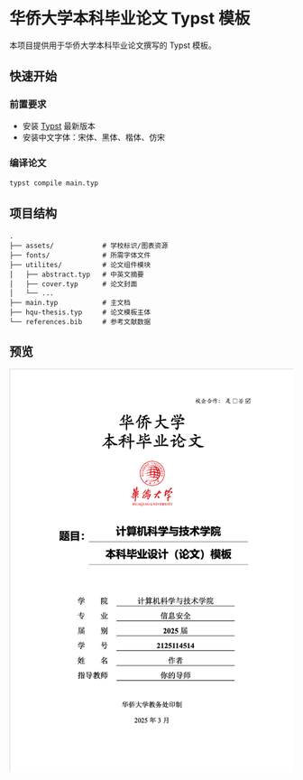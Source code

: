 # 华侨大学本科毕业论文 Typst 模板

本项目提供用于华侨大学本科毕业论文撰写的 Typst 模板。

## 快速开始

### 前置要求
- 安装 [Typst](https://typst.app/) 最新版本
- 安装中文字体：宋体、黑体、楷体、仿宋

### 编译论文
```bash
typst compile main.typ
```

## 项目结构
```
.
├── assets/            # 学校标识/图表资源
├── fonts/             # 所需字体文件
├── utilites/          # 论文组件模块
│   ├── abstract.typ   # 中英文摘要
│   ├── cover.typ      # 论文封面 
│   └── ...            
├── main.typ           # 主文档
├── hqu-thesis.typ     # 论文模板主体
└── references.bib     # 参考文献数据
```

## 预览 

![alt text](<assets/preview.png>)